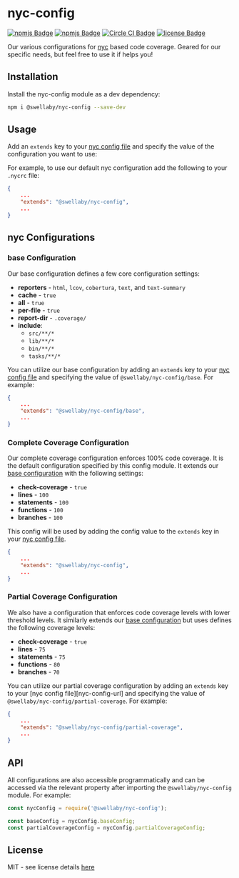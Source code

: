 # nyc-config
[![npmjs Badge][npmjs-version-badge]][npmjs-pkg-url]
[![npmjs Badge][npmjs-downloads-badge]][npmjs-pkg-url]
[![Circle CI Badge][circle-ci-badge]][circle-ci-url]
[![license Badge][license-badge]][license-url]  

Our various configurations for [nyc][nyc-url] based code coverage. Geared for our specific needs, but feel free to use it if helps you!

## Installation
Install the nyc-config module as a dev dependency:
```sh
npm i @swellaby/nyc-config --save-dev
```

## Usage
Add an `extends` key to your [nyc config file][nyc-config-file-url] and specify the value of the configuration you want to use:

For example, to use our default nyc configuration add the following to your `.nycrc` file:
```json
{
    ...
    "extends": "@swellaby/nyc-config",
    ...
}
```

## nyc Configurations

### base Configuration
Our base configuration defines a few core configuration settings:

- **reporters** - `html`, `lcov`, `cobertura`, `text`, and `text-summary`
- **cache** - `true`
- **all** -  `true`
- **per-file** - `true`
- **report-dir** - `.coverage/`
- **include**:  
    - `src/**/*`
    - `lib/**/*`
    - `bin/**/*`
    - `tasks/**/*`

You can utilize our base configuration by adding an `extends` key to your [nyc config file][nyc-config-file-url] and specifying the value of `@swellaby/nyc-config/base`. For example:
```json
{
    ...
    "extends": "@swellaby/nyc-config/base",
    ...
}
```

### Complete Coverage Configuration
Our complete coverage configuration enforces 100% code coverage. It is the default configuration specified by this config module. It extends our [base configuration][base-section] with the following settings:
- **check-coverage** - `true`
- **lines** - `100`
- **statements** - `100`
- **functions** - `100`
- **branches** - `100`

This config will be used by adding the config value to the `extends` key in your [nyc config file][nyc-config-file-url].
```json
{
    ...
    "extends": "@swellaby/nyc-config",
    ...
}
```

### Partial Coverage Configuration 
We also have a configuration that enforces code coverage levels with lower threshold levels. It similarly extends our [base configuration][base-section] but uses defines the following coverage levels:
- **check-coverage** - `true`
- **lines** - `75`
- **statements** - `75`
- **functions** - `80`
- **branches** - `70`

You can utilize our partial coverage configuration by adding an `extends` key to your [nyc config file][nyc-config-url] and specifying the value of `@swellaby/nyc-config/partial-coverage`. For example:
```json
{
    ...
    "extends": "@swellaby/nyc-config/partial-coverage",
    ...
}
```

## API
All configurations are also accessible programmatically and can be accessed via the relevant property after importing the `@swellaby/nyc-config` module. For example:

```js
const nycConfig = require('@swellaby/nyc-config');

const baseConfig = nycConfig.baseConfig;
const partialCoverageConfig = nycConfig.partialCoverageConfig;
```

## License
MIT - see license details [here][license-url]

[npmjs-version-badge]: https://img.shields.io/npm/v/@swellaby/nyc-config.svg
[npmjs-pkg-url]: https://www.npmjs.com/package/@swellaby/nyc-config
[npmjs-downloads-badge]: https://img.shields.io/npm/dt/@swellaby/nyc-config.svg
[circle-ci-badge]: https://circleci.com/gh/swellaby/nyc-config.svg?style=shield
[circle-ci-url]: https://circleci.com/gh/swellaby/nyc-config
[license-url]: https://github.com/swellaby/nyc-config/blob/master/LICENSE
[license-badge]: https://img.shields.io/github/license/swellaby/nyc-config.svg
[nyc-url]: https://www.npmjs.com/package/nyc
[nyc-config-file-url]: https://www.npmjs.com/package/nyc#configuring-nyc
[base-section]: #base-configuration
